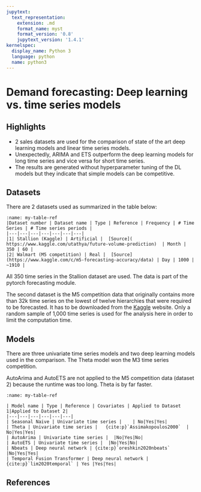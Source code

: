 ```yaml
---
jupytext:
  text_representation:
    extension: .md
    format_name: myst
    format_version: '0.8'
    jupytext_version: '1.4.1'
kernelspec:
  display_name: Python 3
  language: python
  name: python3
---
```


# Demand forecasting: Deep learning vs. time series models

## Highlights

* 2 sales datasets are used for the comparison of state of the art deep learning models and linear time series models.
* Unexpectedly, ARIMA and ETS outperform the deep learning models for long time series and vice versa for short time series.
* The results are generated without hyperparameter tuning of the DL models but they indicate that simple models can be competitive. 

## Datasets

There are 2 datasets used as summarized in the table below: 


```{table} Datasets used in this comparison
:name: my-table-ref
|Dataset number | Dataset name | Type | Reference | Frequency | # Time Series | # Time series periods |
|---|---|---|---|---|---|---|
|1| Stallion (Kaggle) | Artificial |  [Source]( https://www.kaggle.com/utathya/future-volume-prediction)  | Month | 350 | 60 | 
|2| Walmart (M5 competition) | Real |  [Source](https://www.kaggle.com/c/m5-forecasting-accuracy/data) | Day | 1000 |  ~1910 |
```

All 350 time series in the Stallion dataset are used. The data is part of the pytorch forecasting module. 

The second dataset is the M5 competition data that originally contains more than 32k time series on the lowest of twelve hierarchies that were required to be forecasted.  It has to be downloaded from the [Kaggle](https://www.kaggle.com/c/m5-forecasting-accuracy/data) website. Only a random sample of 1,000 time series is used for fhe analysis here in order to limit the computation time.



## Models

There are three univariate time series models and two deep learning models used in the comparison. The Theta model won the M3 time series competition. 

AutoArima and AutoETS are not applied to the M5 competition data (dataset 2) because the runtime was too long. Theta is by far faster. 

```{table} Models used in this comparison
:name: my-table-ref

| Model name | Type | Reference | Covariates | Applied to Dataset 1|Applied to Dataset 2|
|---|---|---|---|---|---|
| Seasonal Naive | Univariate time series |    | No|Yes|Yes|
| Theta | Univariate time series |   {cite:p}`Assimakopoulos2000`  | No|Yes|Yes|
| AutoArima | Univariate time series |  |No|Yes|No|
| AutoETS | Univariate time series |  |No|Yes|No|
| Nbeats | Deep neural network | {cite:p}`oreshkin2020nbeats` |No|Yes|Yes|
| Temporal Fusion Transformer | Deep neural network | {cite:p}`lim2020temporal` | Yes |Yes|Yes|
```

## References

```{bibliography}
```

